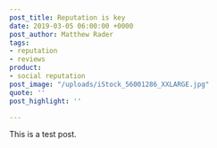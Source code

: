 ```yaml
---
post_title: Reputation is key
date: 2019-03-05 06:00:00 +0000
post_author: Matthew Rader
tags:
- reputation
- reviews
product:
- social reputation
post_image: "/uploads/iStock_56001286_XXLARGE.jpg"
quote: ''
post_highlight: ''

---
```

This is a test post.